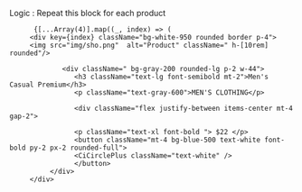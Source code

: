 



   Logic : Repeat this block for each product

           
          {[...Array(4)].map((_, index) => (
         <div key={index} className="bg-white-950 rounded border p-4">
         <img src="img/sho.png"  alt="Product" className=" h-[10rem] rounded"/>

                 <div className=" bg-gray-200 rounded-lg p-2 w-44">
                    <h3 className="text-lg font-semibold mt-2">Men's Casual Premium</h3>
                    <p className="text-gray-600">MEN'S CLOTHING</p>

                    <div className="flex justify-between items-center mt-4 gap-2">

                    <p className="text-xl font-bold "> $22 </p>
                    <button className="mt-4 bg-blue-500 text-white font-bold py-2 px-2 rounded-full">                            
                    <CiCirclePlus className="text-white" />
                    </button>
              </div>
         </div>